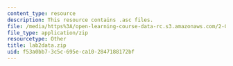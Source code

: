 ```yaml
---
content_type: resource
description: This resource contains .asc files.
file: /media/https%3A/open-learning-course-data-rc.s3.amazonaws.com/2-016-hydrodynamics-13-012-fall-2005/f53a0bb73c5c695eca102847188172bf_lab2data.zip
file_type: application/zip
resourcetype: Other
title: lab2data.zip
uid: f53a0bb7-3c5c-695e-ca10-2847188172bf
---
```

